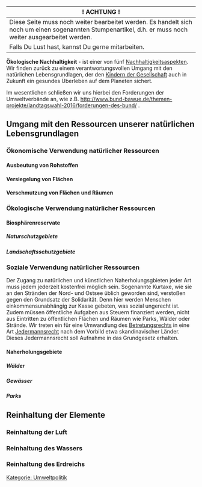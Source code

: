 | ! ACHTUNG !                                                                                                                                              |
|----------------------------------------------------------------------------------------------------------------------------------------------------------|
| Diese Seite muss noch weiter bearbeitet werden. Es handelt sich noch um einen sogenannten Stumpenartikel, d.h. er muss noch weiter ausgearbeitet werden. |
| Falls Du Lust hast, kannst Du gerne mitarbeiten.                                                                                                         |

**Ökologische Nachhaltigkeit** - ist einer von fünf
[Nachhaltigkeitsaspekten](/wiki/Nachhaltigkeit "wikilink"). Wir finden zurück
zu einem verantwortungsvollen Umgang mit den natürlichen
Lebensgrundlagen, der den [Kindern der
Gesellschaft](/wiki/Kinder_der_Gesellschaft "wikilink") auch in Zukunft ein
gesundes Überleben auf dem Planeten sichert.

Im wesentlichen schließen wir uns hierbei den Forderungen der
Umweltverbände an, wie z.B.
<http://www.bund-bawue.de/themen-projekte/landtagswahl-2016/forderungen-des-bund/>
.

Umgang mit den Ressourcen unserer natürlichen Lebensgrundlagen
--------------------------------------------------------------

### Ökonomische Verwendung natürlicher Ressourcen

#### Ausbeutung von Rohstoffen

#### Versiegelung von Flächen

#### Verschmutzung von Flächen und Räumen

### Ökologische Verwendung natürlicher Ressourcen

#### Biosphärenreservate

##### Naturschutzgebiete

##### Landschaftsschutzgebiete

### Soziale Verwendung natürlicher Ressourcen

Der Zugang zu natürlichen und künstlichen Naherholungsgbieten jeder Art
muss jedem jederzeit kostenfrei möglich sein. Sogenannte Kurtaxe, wie
sie an den Stränden der Nord- und Ostsee üblich geworden sind, verstoßen
gegen den Grundsatz der Solidarität. Denn hier werden Menschen
einkommensunabhängig zur Kasse gebeten, was sozial ungerecht ist. Zudem
müssen öffentliche Aufgaben aus Steuern finanziert werden, nicht aus
Eintritten zu öffentlichen Flächen und Räumen wie Parks, Wälder oder
Strände. Wir treten ein für eine Umwandlung des
[Betretungsrechts](https://de.wikipedia.org/wiki/Betretungsrecht_%28Erholung,_Sport%29)
in eine Art
[Jedermannsrecht](https://de.wikipedia.org/wiki/Jedermannsrecht) nach
dem Vorbild etwa skandinavischer Länder. Dieses Jedermannsrecht soll
Aufnahme in das Grundgesetz erhalten.

#### Naherholungsgebiete

##### Wälder

##### Gewässer

##### Parks

Reinhaltung der Elemente
------------------------

### Reinhaltung der Luft

### Reinhaltung des Wassers

### Reinhaltung des Erdreichs

[Kategorie: Umweltpolitik](/wiki/Kategorie:_Umweltpolitik "wikilink")
